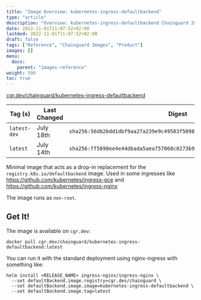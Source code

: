```yaml
---
title: "Image Overview: kubernetes-ingress-defaultbackend"
type: "article"
description: "Overview: kubernetes-ingress-defaultbackend Chainguard Image"
date: 2022-11-01T11:07:52+02:00
lastmod: 2022-11-01T11:07:52+02:00
draft: false
tags: ["Reference", "Chainguard Images", "Product"]
images: []
menu:
  docs:
    parent: "images-reference"
weight: 500
toc: true
---
```


[cgr.dev/chainguard/kubernetes-ingress-defaultbackend](https://github.com/chainguard-images/images/tree/main/images/kubernetes-ingress-defaultbackend)

| Tag (s)       | Last Changed | Digest                                                                    |
|---------------|--------------|---------------------------------------------------------------------------|
|  `latest-dev` | July 18th    | `sha256:56db2bdd1dbf9aa27a239e9c49583f50987e7d80c858607f8c0c7c479c18db25` |
|  `latest`     | July 14th    | `sha256:ff5690ee4e44dbada5aea757068c0273b9b69bb2f402b7affbce5e107193a884` |



Minimal image that acts as a drop-in replacement for the `registry.k8s.io/defaultbackend` image. Used in some ingresses like https://github.com/kubernetes/ingress-gce and https://github.com/kubernetes/ingress-nginx

The image runs as `non-root`.

## Get It!

The image is available on `cgr.dev`:

```
docker pull cgr.dev/chainguard/kubernetes-ingress-defaultbackend:latest
```

You can run it with the standard deployment using nginx-ingress with something like:

```
helm install <RELEASE_NAME> ingress-nginx/ingress-nginx \
  --set defaultBackend.image.registry=cgr.dev/chainguard \
  --set defaultBackend.image.image=kubernetes-ingress-defaultbackend \
  --set defaultBackend.image.tag=latest
```

